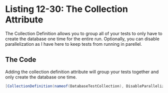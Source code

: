 # Listing 12-30: The Collection Attribute

The Collection Definition allows you to group all of your tests to only have to create the database one time for the entire run.  Optionally, you can disable parallelization as I have here to keep tests from running in parellel.

## The Code

Adding the collection definition attribute will group your tests together and only create the database one time.   

```cs
[CollectionDefinition(nameof(DatabaseTestCollection), DisableParallelization = true)]
```  
